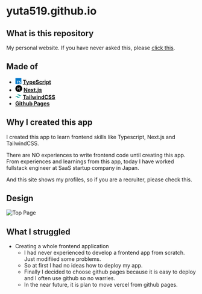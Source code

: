 # yuta519.github.io

## What is this repository
My personal website. If you have never asked this, please [click this](https://yuta519.github.io/).

## Made of
- <img alt="TypeScript" src="https://raw.githubusercontent.com/devicons/devicon/9f4f5cdb393299a81125eb5127929ea7bfe42889/icons/typescript/typescript-original.svg" height="16"> **[TypeScript](https://www.typescriptlang.org/)**
- <img alt="Next.js" src="https://raw.githubusercontent.com/devicons/devicon/9f4f5cdb393299a81125eb5127929ea7bfe42889/icons/nextjs/nextjs-original.svg" height="18"> **[Next.js](https://www.typescriptlang.org/)**
- <img alt="TailwindCSS" src="https://raw.githubusercontent.com/devicons/devicon/9f4f5cdb393299a81125eb5127929ea7bfe42889/icons/tailwindcss/tailwindcss-plain.svg" height="16"> **[TailwindCSS](https://www.typescriptlang.org/)**
- **[Github Pages](https://docs.github.com/ja/pages/getting-started-with-github-pages/about-github-pages)**

## Why I created this app
I created this app to learn frontend skills like Typescript, Next.js and TailwindCSS.

There are NO experiences to write frontend code until creating this app.
From experiences and learnings from this app, today I have worked fullstack engineer at SaaS startup company in Japan.

And this site shows my profiles, so if you are a recruiter, please check this.


## Design
<img src="https://raw.githubusercontent.com/yuta519/yuta519.github.io/main/public/projects/yuta519.github.io.png" alt="Top Page" width="700" height="400">

## What I struggled
- Creating a whole frontend application
  - I had never experienced to develop a frontend app from scratch. Just modifiied some problems.
  - So at first I had no ideas how to deploy my app.
  - Finally I decided to choose github pages because it is easy to deploy and I often use github so no warries.
  - In the near future, it is plan to move vercel from github pages.
